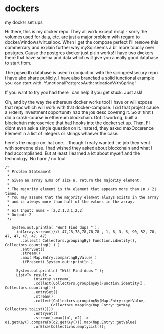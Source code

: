 # dockers
my docker set ups

Hi there, this is my docker repo. They all work except nysql - sorry the volumes used for data, etc. are just a major problem
with regard to docker/windows/virtualbox. When I get the compose perfect I'll remove this commentary and explain further why
mySql seems a bit more touchy over postgres. Cause the postgres docker just plain works! I have two dockers there that have schema
and data which will give you a really good database to start from.

The pgsecdb database is used in conjuction with the springrestsecury repo i have also share publicly. I have also branched a solid
functional example you can start with: 'functionalPostgresAuthenticationWithSpring'

If you want to try you had there I can help if you get stuck. Just ask!

Oh, and by the way the ethereum docker works too! I have or will expose that repo which will work with that docker-compose. I did that
project cause a Fidelity Investment opportunity had the job desc covering it. So at first I did a crash-course in ethereum blockchain. 
Got it working, built a blockchain microservice that had hooks into the docker set up. Then, FI didnt even ask a single question on it.
Instead, they asked maxOccurence Element in a list of integers or strings whaever the case. 

here's the magic on that one... Though I really wanted the job they went with someone else. I had wished they asked about blockchain and
what I had accomplished. But at least I learned a lot about myself and the technology. No harm / no foul.

	/*
	 * Problem Stateament
	 *
	 * Given an array nums of size n, return the majority element.
	 *
	 * The majority element is the element that appears more than ⌊n / 2⌋ times. 
	 * You may assume that the majority element always exists in the array
	 * and is always more than half of the values in the array.
	 *
	 * ex) Input: nums = [2,2,1,3,1,2,2]
	 * Output: 2
	 */
	 
   	   System.out.println( "Wont Find dups " );
	     intArray.stream()//( 47,78,78,78,78,78 , 1, 6, 3, 6, 90, 52, 78, 47, 47, 47, 47, 47)
	       .collect( Collectors.groupingBy( Function.identity(), Collectors.counting() ) )
	       .entrySet()
	       .stream()
	       .max( Map.Entry.comparingByValue())
	       .ifPresent( System.out::println );

	     System.out.println( "Will Find dups " );
	     List<T> result =
	    		 intArray.stream()
	    		 .collect(Collectors.groupingBy(Function.identity(), Collectors.counting()))
	    		 .entrySet()
	    		 .stream()
	    		 .collect(Collectors.groupingBy(Map.Entry::getValue,
	    				 Collectors.mapping(Map.Entry::getKey, Collectors.toList())))
	    		 .entrySet()
	    		 .stream().max((o1, o2) -> o1.getKey().compareTo(o2.getKey())).map(Map.Entry::getValue)
	    		 .orElse(Collections.emptyList());


